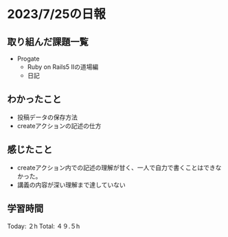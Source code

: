 # 2023/7/25の日報
## 取り組んだ課題一覧
* Progate
   * Ruby on Rails5 IIの道場編
   * 日記
## わかったこと
* 投稿データの保存方法
* createアクションの記述の仕方
## 感じたこと
* createアクション内での記述の理解が甘く、一人で自力で書くことはできなかった。
* 講義の内容が深い理解まで達していない

## 学習時間
Today: ２h
Total: ４９.５h
